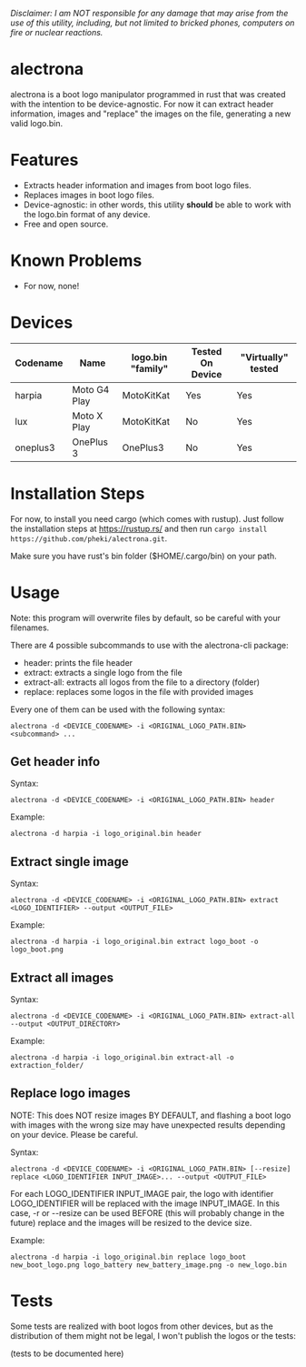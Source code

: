 *Disclaimer: I am NOT responsible for any damage that may arise from the use of this utility, including, but not limited to bricked phones, computers on fire or nuclear reactions.*

# alectrona

alectrona is a boot logo manipulator programmed in rust that was created with the intention to be device-agnostic. For now it can extract header information, images and "replace" the images on the file, generating a new valid logo.bin.

# Features

- Extracts header information and images from boot logo files.
- Replaces images in boot logo files.
- Device-agnostic: in other words, this utility **should** be able to work with the logo.bin format of any device.
- Free and open source.

# Known Problems

- For now, none!

# Devices

| Codename | Name | logo.bin "family" | Tested On Device | "Virtually" tested |
| --- | --- | --- | --- | --- |
| harpia | Moto G4 Play | MotoKitKat | Yes | Yes |
| lux | Moto X Play | MotoKitKat | No | Yes |
| oneplus3 | OnePlus 3 | OnePlus3 | No | Yes |

# Installation Steps

For now, to install you need cargo (which comes with rustup). Just follow the installation steps at https://rustup.rs/ and then run ```cargo install https://github.com/pheki/alectrona.git```.

Make sure you have rust's bin folder ($HOME/.cargo/bin) on your path.

# Usage
Note: this program will overwrite files by default, so be careful with your filenames.

There are 4 possible subcommands to use with the alectrona-cli package:
- header: prints the file header
- extract: extracts a single logo from the file
- extract-all: extracts all logos from the file to a directory (folder)
- replace: replaces some logos in the file with provided images

Every one of them can be used with the following syntax:
```
alectrona -d <DEVICE_CODENAME> -i <ORIGINAL_LOGO_PATH.BIN> <subcommand> ...
```

## Get header info

Syntax:
```
alectrona -d <DEVICE_CODENAME> -i <ORIGINAL_LOGO_PATH.BIN> header
```
Example:
```
alectrona -d harpia -i logo_original.bin header
```

## Extract single image
Syntax:
```
alectrona -d <DEVICE_CODENAME> -i <ORIGINAL_LOGO_PATH.BIN> extract <LOGO_IDENTIFIER> --output <OUTPUT_FILE>
```

Example:
```
alectrona -d harpia -i logo_original.bin extract logo_boot -o logo_boot.png
```

## Extract all images
Syntax:
```
alectrona -d <DEVICE_CODENAME> -i <ORIGINAL_LOGO_PATH.BIN> extract-all --output <OUTPUT_DIRECTORY>
```

Example:
```
alectrona -d harpia -i logo_original.bin extract-all -o extraction_folder/
```

## Replace logo images
NOTE: This does NOT resize images BY DEFAULT, and flashing a boot logo with images with the wrong size may have unexpected results depending on your device. Please be careful.

Syntax:
```
alectrona -d <DEVICE_CODENAME> -i <ORIGINAL_LOGO_PATH.BIN> [--resize] replace <LOGO_IDENTIFIER INPUT_IMAGE>... --output <OUTPUT_FILE>
```

For each LOGO_IDENTIFIER INPUT_IMAGE pair, the logo with identifier LOGO_IDENTIFIER will be replaced with the image INPUT_IMAGE.
In this case, -r or --resize can be used BEFORE (this will probably change in the future) replace and the images will be resized to the device size.

Example:
```
alectrona -d harpia -i logo_original.bin replace logo_boot new_boot_logo.png logo_battery new_battery_image.png -o new_logo.bin
```

# Tests

Some tests are realized with boot logos from other devices, but as the distribution of them might not be legal, I won't publish the logos or the tests:

(tests to be documented here)
